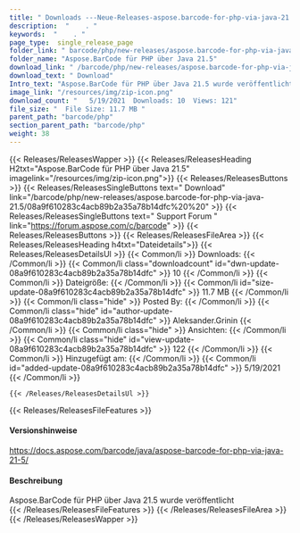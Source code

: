 ```yaml
---
title: " Downloads ---Neue-Releases-aspose.barcode-for-php-via-java-21.5 . "
description:  "    . " 
keywords:  "    . " 
page_type:  single_release_page
folder_link: " barcode/php/new-releases/aspose.barcode-for-php-via-java-21.5/"
folder_name: "Aspose.BarCode für PHP über Java 21.5"
download_link: " /barcode/php/new-releases/aspose.barcode-for-php-via-java-21.5/08a9f610283c4acb89b2a35a78b14dfc"
download_text: " Download"
Intro_text: "Aspose.BarCode für PHP über Java 21.5 wurde veröffentlicht"
image_link: "/resources/img/zip-icon.png"
download_count: "   5/19/2021  Downloads: 10  Views: 121"
file_size: "  File Size: 11.7 MB "
parent_path: "barcode/php"
section_parent_path: "barcode/php"
weight: 38
---
```


{{< Releases/ReleasesWapper >}}
  {{< Releases/ReleasesHeading H2txt="Aspose.BarCode für PHP über Java 21.5" imagelink="/resources/img/zip-icon.png">}}
  {{< Releases/ReleasesButtons >}}
    {{< Releases/ReleasesSingleButtons text=" Download" link="/barcode/php/new-releases/aspose.barcode-for-php-via-java-21.5/08a9f610283c4acb89b2a35a78b14dfc%20%20" >}}
    {{< Releases/ReleasesSingleButtons text=" Support Forum " link="https://forum.aspose.com/c/barcode" >}}
  {{< Releases/ReleasesButtons >}}
  {{< Releases/ReleasesFileArea >}}
    {{< Releases/ReleasesHeading h4txt="Dateidetails">}}
    {{< Releases/ReleasesDetailsUl >}}
            {{< Common/li >}} Downloads: {{< /Common/li >}}
      {{< Common/li class="downloadcount" id="dwn-update-08a9f610283c4acb89b2a35a78b14dfc" >}} 10 {{< /Common/li >}}
      {{< Common/li >}} Dateigröße: {{< /Common/li >}}
      {{< Common/li id="size-update-08a9f610283c4acb89b2a35a78b14dfc" >}} 11.7 MB {{< /Common/li >}} 
      {{< Common/li  class="hide" >}} Posted By: {{< /Common/li >}} 
      {{< Common/li class="hide" id="author-update-08a9f610283c4acb89b2a35a78b14dfc" >}} Aleksander.Grinin {{< /Common/li >}}
      {{< Common/li class="hide" >}} Ansichten: {{< /Common/li >}}
      {{< Common/li class="hide" id="view-update-08a9f610283c4acb89b2a35a78b14dfc" >}} 122 {{< /Common/li >}}
      {{< Common/li >}} Hinzugefügt am: {{< /Common/li >}}
      {{< Common/li id="added-update-08a9f610283c4acb89b2a35a78b14dfc" >}} 5/19/2021 {{< /Common/li >}} 

    {{< /Releases/ReleasesDetailsUl >}}

  {{< Releases/ReleasesFileFeatures >}}
      <h4>Versionshinweise</h4><div> <a href="https://docs.aspose.com/barcode/java/aspose-barcode-for-php-via-java-21-5/">https://docs.aspose.com/barcode/java/aspose-barcode-for-php-via-java-21-5/</a></div><h4> Beschreibung</h4><div class="HTMLDescription"> Aspose.BarCode für PHP über Java 21.5 wurde veröffentlicht</div>
  {{< /Releases/ReleasesFileFeatures >}}
 {{< /Releases/ReleasesFileArea >}}
{{< /Releases/ReleasesWapper >}}



